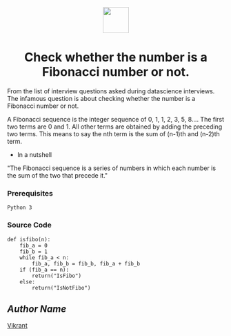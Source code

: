 <div align="center">
  <img height="60" src="https://user-images.githubusercontent.com/85709371/156916372-d8c1bbdd-5fe9-40d1-a250-5a1d4d454832.png">
</div>

<h1 align="center">Check whether the number is a Fibonacci number or not.</h1>

From the list of interview questions asked during datascience interviews. The infamous question is about checking whether the number is a Fibonacci number or not.

A Fibonacci sequence is the integer sequence of 0, 1, 1, 2, 3, 5, 8....
The first two terms are 0 and 1. All other terms are obtained by adding the preceding two terms. This means to say the nth term is the sum of (n-1)th and (n-2)th term.

* In a nutshell

"The Fibonacci sequence is a series of numbers in which each number is the sum of the two that precede it."

### Prerequisites
`Python 3`

### Source Code
```python3
def isfibo(n):
    fib_a = 0
    fib_b = 1
    while fib_a < n:
        fib_a, fib_b = fib_b, fib_a + fib_b
    if (fib_a == n):
        return("IsFibo")
    else:
        return("IsNotFibo")
```

## *Author Name*
[Vikrant](https://github.com/vikrant-v28)

